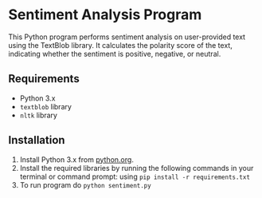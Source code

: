 # Sentiment Analysis Program

This Python program performs sentiment analysis on user-provided text using the TextBlob library. It calculates the polarity score of the text, indicating whether the sentiment is positive, negative, or neutral.

## Requirements

- Python 3.x
- `textblob` library
- `nltk` library

## Installation

1. Install Python 3.x from [python.org](https://www.python.org/downloads/).
2. Install the required libraries by running the following commands in your terminal or command prompt:
    using `pip install -r requirements.txt`
3. To run program do `python sentiment.py`
